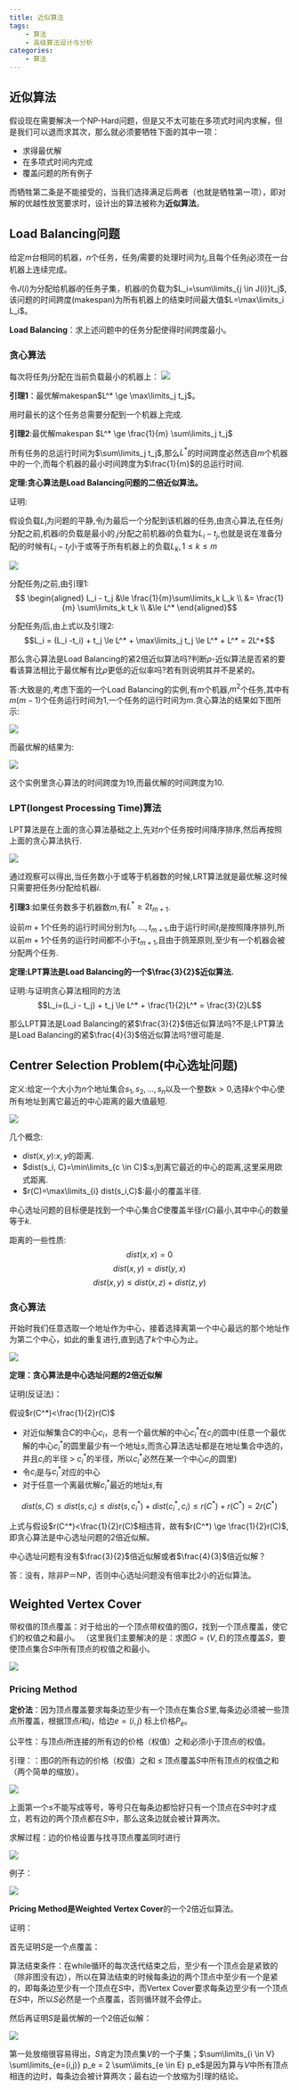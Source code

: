 ```yaml
---
title: 近似算法
tags: 
    - 算法
    - 高级算法设计与分析
categories: 
    - 算法
--- 
```


## 近似算法
假设现在需要解决一个NP-Hard问题，但是又不太可能在多项式时间内求解，但是我们可以退而求其次，那么就必须要牺牲下面的其中一项：

- 求得最优解
- 在多项式时间内完成
- 覆盖问题的所有例子


而牺牲第二条是不能接受的，当我们选择满足后两者（也就是牺牲第一项），即对解的优越性放宽要求时，设计出的算法被称为**近似算法**。

## Load Balancing问题
给定$m$台相同的机器，$n$个任务，任务$j$需要的处理时间为$t_j$,且每个任务$j$必须在一台机器上连续完成。

令$J(i)$为分配给机器$i$的任务子集，机器$i$的负载为$L_i=\sum\limits_{j \in J(i)}t_j$,该问题的时间跨度(makespan)为所有机器上的结束时间最大值$L=\max\limits_i L_i$。

**Load Balancing**：求上述问题中的任务分配使得时间跨度最小。

### 贪心算法
每次将任务$j$分配在当前负载最小的机器上：
![](/img/近似算法/LoadBalancing贪心算法.png)



**引理1**：最优解makespan$L^* \ge \max\limits_j t_j$。

用时最长的这个任务总需要分配到一个机器上完成.

**引理2**:最优解makespan $L^* \ge \frac{1}{m} \sum\limits_j t_j$

所有任务的总运行时间为$\sum\limits_j t_j$,那么$L^*$的时间跨度必然选自$m$个机器中的一个,而每个机器的最小时间跨度为$\frac{1}{m}$的总运行时间.

**定理:贪心算法是Load Balancing问题的二倍近似算法。**

证明:

假设负载$L_i$为问题的平静,令$j$为最后一个分配到该机器的任务,由贪心算法,在任务$j$分配之前,机器$i$的负载是最小的.$j$分配之前机器$i$的负载为$L_i - t_j$,也就是说在准备分配$j$的时候有$L_i - t_j$小于或等于所有机器上的负载$L_k, 1 \le k \le m$

![](/img/近似算法/LoadBalancing贪心算法证明-1.png)

分配任务$j$之前,由引理1:
$$  \begin{aligned}
    L_i - t_j &\le \frac{1}{m}\sum\limits_k L_k \\
        &=  \frac{1}{m} \sum\limits_k t_k \\
        &\le L^*
    \end{aligned}$$

分配任务$j$后,由上式以及引理2:
$$L_i = (L_i -t_i) + t_j \le L^* + \max\limits_j t_j \le L^* + L^* = 2L^*$$

那么贪心算法是Load Balancing的紧2倍近似算法吗?判断$\rho$-近似算法是否紧的要看该算法相比于最优解有比$\rho$更低的近似率吗?若有则说明其并不是紧的。

答:大致是的,考虑下面的一个Load Balancing的实例,有$m$个机器,$m^2$个任务,其中有$m(m-1)$个任务运行时间为1,一个任务的运行时间为$m$.贪心算法的结果如下图所示:

![](/img/近似算法/LoadBalancing实例-贪心算法.png)

而最优解的结果为:

![](/img/近似算法/LoadBalancing实例-最优解.png)

这个实例里贪心算法的时间跨度为19,而最优解的时间跨度为10.

### LPT(longest Processing Time)算法
LPT算法是在上面的贪心算法基础之上,先对$n$个任务按时间降序排序,然后再按照上面的贪心算法执行.

![](/img/近似算法/LoadBalancingLPT算法.png)

通过观察可以得出,当任务数小于或等于机器数的时候,LRT算法就是最优解.这时候只需要把任务$i$分配给机器$i$.

**引理3**:如果任务数多于机器数$m$,有$L^* \ge 2t_{m+1}$.

设前$m+1$个任务的运行时间分别为$t_1,\dots,t_{m+1}$,由于运行时间$t_i$是按照降序排列,所以前$m+1$个任务的运行时间都不小于$t_{m
+1}$,且由于鸽笼原则,至少有一个机器会被分配两个任务.

**定理:LPT算法是Load Balancing的一个$\frac{3}{2}$近似算法.**

证明:与证明贪心算法相同的方法
$$L_i=(L_i - t_j) + t_j \le L^* + \frac{1}{2}L^* = \frac{3}{2}L$$

那么LPT算法是Load Balancing的紧$\frac{3}{2}$倍近似算法吗?不是;LPT算法是Load Balancing的紧$\frac{4}{3}$倍近似算法吗?很可能是.


## Centrer Selection Problem(中心选址问题)
定义:给定一个大小为$n$个地址集合$s_1,s_2,\dots,s_n$以及一个整数$k>0$,选择$k$个中心使所有地址到离它最近的中心距离的最大值最短.

![](/img/近似算法/CentrerSelectionProblem.png)

几个概念:

- $dist(x, y)$:$x,y$的距离.
- $dist(s_i, C)=\min\limits_{c \in C}$:$s_i$到离它最近的中心的距离,这里采用欧式距离.
- $r(C)=\max\limits_{i} dist(s_i,C)$:最小的覆盖半径.

中心选址问题的目标便是找到一个中心集合$C$使覆盖半径$r(C)$最小,其中中心的数量等于$k$.

距离的一些性质:
$$dist(x,x)=0 \tag{同一性}$$
$$dist(x,y)=dist(y,x) \tag{对称性}$$
$$dist(x,y) \le dist(x,z) + dist(z,y) \tag{三角不等式}$$


### 贪心算法
开始时我们任意选取一个地址作为中心，接着选择离第一个中心最远的那个地址作为第二个中心，如此的重复进行,直到选了$k$个中心为止。

![](/img/近似算法/CentrerSelectionProblem贪心算法.png)

**定理：贪心算法是中心选址问题的2倍近似解**

证明(反证法)：


假设$r(C^*)<\frac{1}{2}r(C)$

- 对近似解集合$C$的中心$c_i$，总有一个最优解的中心$c_i^*$在$c_i$的圆中(任意一个最优解的中心$c_i^*$的圆里最少有一个地址$s$,而贪心算法选址都是在地址集合中选的，并且$c_i$的半径 $>$ $c_i^*$的半径，所以$c_i^*$必然在某一个中心$c_i$的圆里)
- 令$c_i$是与$c_i^*$对应的中心
- 对于任意一个离最优解$c_i^*$最近的地址$s$,有

$$dist(s,C) \le dist(s, c_i) \le dist(s, c_i^*) + dist(c_i^*, c_i) \le r(C^*) + r(C^*) = 2r(C^*)$$

上式与假设$r(C^*)<\frac{1}{2}r(C)$相违背，故有$r(C^*) \ge \frac{1}{2}r(C)$,即贪心算法是中心选址问题的2倍近似解。

中心选址问题有没有$\frac{3}{2}$倍近似解或者$\frac{4}{3}$倍近似解？

答：没有，除非P＝NP，否则中心选址问题没有倍率比2小的近似算法。

## Weighted Vertex Cover
带权值的顶点覆盖：对于给出的一个顶点带权值的图$G$，找到一个顶点覆盖，使它们的权值之和最小。 （这里我们主要解决的是：求图$G=(V,E)$的顶点覆盖$S$，要使顶点集合$S$中所有顶点的权值之和最小。

![](/img/近似算法/WeightedVertexCover.png)

### Pricing Method
**定价法**：因为顶点覆盖要求每条边至少有一个顶点在集合$S$里,每条边必须被一些顶点所覆盖，根据顶点$i$和$j$，给边$e = (i, j)$ 标上价格$P_e$。

公平性：与顶点$i$所连接的所有边的价格（权值）之和必须小于顶点$i$的权值。

引理：：图$G$的所有边的价格（权值）之和 $\le$ 顶点覆盖$S$中所有顶点的权值之和（两个简单的缩放）。

![](/img/近似算法/WeightedVertexCover-不等式放缩.png)

上面第一个$\le$不能写成等号，等号只在每条边都恰好只有一个顶点在$S$中时才成立，若有边的两个顶点都在$S$中，那么这条边就会被计算两次。

求解过程：边的价格设置与找寻顶点覆盖同时进行

![](/img/近似算法/WeightedVertexCover-PricingMethod-求解过程.png)

例子：

![](/img/近似算法/WeightedVertexCover-PricingMethod-例子.png)


**Pricing Method是Weighted Vertex Cover**的一个2倍近似算法。

证明：

首先证明$S$是一个点覆盖：

算法结束条件：在while循环的每次迭代结束之后，至少有一个顶点会是紧致的（除非图没有边），所以在算法结束的时候每条边的两个顶点中至少有一个是紧的，即每条边至少有一个顶点在$S$中，而Vertex Cover要求每条边至少有一个顶点在$S$中，所以$S$必然是一个点覆盖，否则循环就不会停止。

然后再证明$S$是最优解的一个2倍近似解：

![](/img/近似算法/证明PricingMethod2倍近似解.png)

第一处放缩很容易得出，$S$肯定为顶点集$V$的一个子集；$\sum\limits_{i \in V} \sum\limits_{e=(i,j)} p_e = 2 \sum\limits_{e \in E} p_e$是因为算与$V$中所有顶点相连的边时，每条边会被计算两次；最右边一个放缩为引理的结论。
















